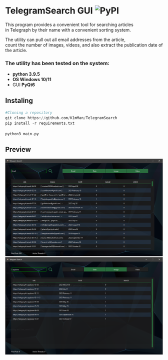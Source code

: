 # TelegramSearch GUI ![PyPI](https://img.shields.io/pypi/pyversions/requests)
This program provides a convenient tool for searching articles \
in Telegraph by their name with a convenient sorting system. 

The utility can pull out all email addresses from the article, \
count the number of images, videos, and also extract the publication date of the article.

### The utility has been tested on the system:
* **python 3.9.5**
* **OS Windows 10/11**
* GUI **PyQt6** 

## Instaling
```python
#Cloning a repository
git clone https://github.com/K1mMan/TelegramSearch
pip install -r requirements.txt

python3 main.py
```
## Preview
![alt text](https://github.com/K1mMan/sys/blob/main/preview_one.png)
![alt text](https://github.com/K1mMan/sys/blob/main/preview_two.png)

